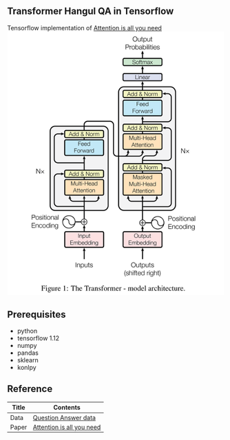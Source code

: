## Transformer Hangul QA in Tensorflow
Tensorflow implementation of [Attention is all you need](https://arxiv.org/abs/1706.03762)
![Transformer](./assets/transformer.png)

## Prerequisites
* python
* tensorflow 1.12
* numpy
* pandas
* sklearn
* konlpy

## Reference
Title|Contents
--|--
Data|[Question Answer data](https://github.com/songys/Chatbot_data)
Paper|[Attention is all you need](https://arxiv.org/abs/1706.03762)
